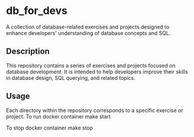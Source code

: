 
# db_for_devs

A collection of database-related exercises and projects designed to enhance developers' understanding of database concepts and SQL.

## Description

This repository contains a series of exercises and projects focused on database development. It is intended to help developers improve their skills in database design, SQL querying, and related topics.

## Usage

Each directory within the repository corresponds to a specific exercise or project. 
To run docker container 
 make start

To stop docker container
 make stop
